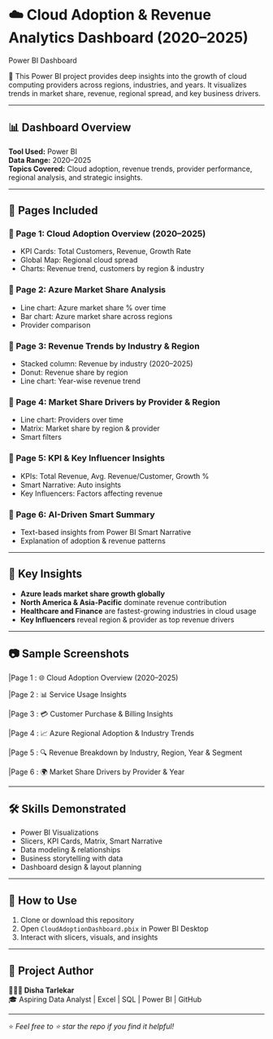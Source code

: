 # ☁️ Cloud Adoption & Revenue Analytics Dashboard (2020–2025)
Power BI Dashboard

🚀 This Power BI project provides deep insights into the growth of cloud computing providers across regions, industries, and years. 
It visualizes trends in market share, revenue, regional spread, and key business drivers.

---

## 📊 Dashboard Overview

**Tool Used:** Power BI  
**Data Range:** 2020–2025  
**Topics Covered:** Cloud adoption, revenue trends, provider performance, regional analysis, and strategic insights.

---

## 📁 Pages Included

### 🔹 Page 1: Cloud Adoption Overview (2020–2025)
- KPI Cards: Total Customers, Revenue, Growth Rate
- Global Map: Regional cloud spread
- Charts: Revenue trend, customers by region & industry

### 🔹 Page 2: Azure Market Share Analysis
- Line chart: Azure market share % over time
- Bar chart: Azure market share across regions
- Provider comparison

### 🔹 Page 3: Revenue Trends by Industry & Region
- Stacked column: Revenue by industry (2020–2025)
- Donut: Revenue share by region
- Line chart: Year-wise revenue trend

### 🔹 Page 4: Market Share Drivers by Provider & Region
- Line chart: Providers over time
- Matrix: Market share by region & provider
- Smart filters

### 🔹 Page 5: KPI & Key Influencer Insights
- KPIs: Total Revenue, Avg. Revenue/Customer, Growth %
- Smart Narrative: Auto insights
- Key Influencers: Factors affecting revenue

### 🔹 Page 6: AI-Driven Smart Summary
- Text-based insights from Power BI Smart Narrative
- Explanation of adoption & revenue patterns

---

## 🧠 Key Insights

- **Azure leads market share growth globally**
- **North America & Asia-Pacific** dominate revenue contribution
- **Healthcare and Finance** are fastest-growing industries in cloud usage
- **Key Influencers** reveal region & provider as top revenue drivers

---

## 📷 Sample Screenshots

|Page 1 : 🌐 Cloud Adoption Overview 
(2020–2025)

|Page 2 : 📊 Service   Usage Insights

|Page 3 : 💳 Customer Purchase & Billing Insights

|Page 4 : 📈 Azure Regional Adoption & Industry Trends

|Page 5 : 🔍 Revenue Breakdown by Industry, Region, Year & Segment

|Page 6 : 🌍 Market Share Drivers by Provider & Year


---

## 🛠️ Skills Demonstrated

- Power BI Visualizations  
- Slicers, KPI Cards, Matrix, Smart Narrative  
- Data modeling & relationships  
- Business storytelling with data  
- Dashboard design & layout planning

---

## 📌 How to Use
1. Clone or download this repository
2. Open `CloudAdoptionDashboard.pbix` in Power BI Desktop
3. Interact with slicers, visuals, and insights

---

## 📎 Project Author
**👩🏻‍💻 Disha Tarlekar**  
🎓 Aspiring Data Analyst | Excel | SQL | Power BI | GitHub  

---

⭐ _Feel free to ⭐ star the repo if you find it helpful!_

